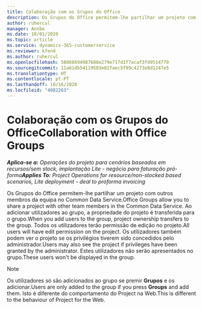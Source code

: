 ```yaml
---
title: Colaboração com os Grupos do Office
description: Os Grupos do Office permitem-lhe partilhar um projeto com outros membros da equipa no Common Data Service.
author: ruhercul
manager: Annbe
ms.date: 10/01/2020
ms.topic: article
ms.service: dynamics-365-customerservice
ms.reviewer: kfend
ms.author: ruhercul
ms.openlocfilehash: 58868694987688e279e717d1f7acaf3fd9514770
ms.sourcegitcommit: 11a61db54119503e82faec5f99c4273e8d1247e5
ms.translationtype: HT
ms.contentlocale: pt-PT
ms.lasthandoff: 10/16/2020
ms.locfileid: "4082263"
---
```

# <a name="collaboration-with-office-groups"></a><span data-ttu-id="bbc83-103">Colaboração com os Grupos do Office</span><span class="sxs-lookup"><span data-stu-id="bbc83-103">Collaboration with Office Groups</span></span>

<span data-ttu-id="bbc83-104">_**Aplica-se a:** Operações do projeto para cenários baseados em recursos/sem stock, implantação Lite - negócio para faturação pró-forma_</span><span class="sxs-lookup"><span data-stu-id="bbc83-104">_**Applies To:** Project Operations for resource/non-stocked based scenarios, Lite deployment - deal to proforma invoicing_</span></span>

<span data-ttu-id="bbc83-105">Os Grupos do Office permitem-lhe partilhar um projeto com outros membros da equipa no Common Data Service.</span><span class="sxs-lookup"><span data-stu-id="bbc83-105">Office Groups allow you to share a project with other team members in the Common Data Service.</span></span> <span data-ttu-id="bbc83-106">Ao adicionar utilizadores ao grupo, a propriedade do projeto é transferida para o grupo.</span><span class="sxs-lookup"><span data-stu-id="bbc83-106">When you add users to the group, project ownership transfers to the group.</span></span> <span data-ttu-id="bbc83-107">Todos os utilizadores terão permissão de edição no projeto.</span><span class="sxs-lookup"><span data-stu-id="bbc83-107">All users will have edit permission on the project.</span></span> <span data-ttu-id="bbc83-108">Os utilizadores também podem ver o projeto se os privilégios tiverem sido concedidos pelo administrador.</span><span class="sxs-lookup"><span data-stu-id="bbc83-108">Users may also see the project if privileges have been granted by the administrator.</span></span> <span data-ttu-id="bbc83-109">Estes utilizadores não serão apresentados no grupo.</span><span class="sxs-lookup"><span data-stu-id="bbc83-109">These users won't be displayed in the group.</span></span>

> [!NOTE] 
> <span data-ttu-id="bbc83-110">Os utilizadores só são adicionados ao grupo se premir **Grupos** e os adicionar.</span><span class="sxs-lookup"><span data-stu-id="bbc83-110">Users are only added to the group if you press **Groups** and add them.</span></span> <span data-ttu-id="bbc83-111">Isto é diferente do comportamento do Project na Web.</span><span class="sxs-lookup"><span data-stu-id="bbc83-111">This is different to the behaviour of Project for the Web.</span></span> 

